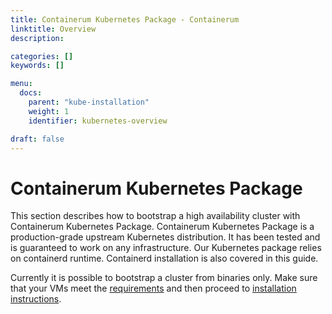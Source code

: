 ```yaml
---
title: Containerum Kubernetes Package - Containerum
linktitle: Overview
description:

categories: []
keywords: []

menu:
  docs:
    parent: "kube-installation"
    weight: 1
    identifier: kubernetes-overview

draft: false
---
```


# Containerum Kubernetes Package
This section describes how to bootstrap a high availability cluster with Containerum Kubernetes Package.
Containerum Kubernetes Package is a production-grade upstream Kubernetes distribution. It has been tested and is guaranteed to work on any infrastructure. Our Kubernetes package relies on containerd runtime. Containerd installation is also covered in this guide.

Currently it is possible to bootstrap a cluster from binaries only. Make sure that your VMs meet the [requirements](/kubernetes/prerequirements) and then proceed to [installation instructions](/kubernetes/installation/).
